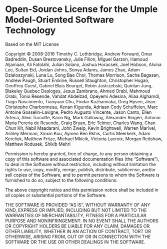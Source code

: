 Open-Source License for the Umple Model-Oriented Software Technology
====================================================================

Based on the MIT License

Copyright © 2008-2016 Timothy C. Lethbridge, Andrew Forward, Omar Badreddin, 
Dusan Brestovansky, Julie Filion, Miguel Garzon, Hamoud Aljamaan, Ali Fatolahi, 
Julian Solano, Joshua Horacsek, Joel Hobson, Alvina Lee, Sultan Eid, Jordan Johns, 
Sonya Adams, James Zhao, Adam Dzialoszynski, Luna Lu, Song Bae Choi, Thomas Morrison, 
Sacha Bagasan, Andrew Paugh, Stuart Erskine, Russell Staughton, Christopher Hogan, 
Geoffrey Guest, Gabriel Blais Bourget, Robin Jastrzebski, Quinlan Jung,
Blakeley Quebec Desloges, Jesus Zambrano, Ahmed Orabi, Mahmoud Orabi, Tonio Resende, 
Vahdat Abdelzad, Opeyemi Adesina, Aliaa Alghamdi, Tiago Nascimento, Tianyuan Chu, 
Fiodar Kazhamiaka, Greg Hysen, Jean-Christophe Charbonneau, Kenan Kigunda,
Adriaan Cody Schuffelen, Marc Antoine Gosselin-Lavigne, Pedro Augusto Vincente,
Jason Canto, Ellen Arteca, Alexi Turcotte, Karin Ng, Mark Galloway,
Alexander Ringeri, Antonio Maria Pereria de Resende, Craig Bryan, Eric Telmer, 
Charles Wang, Chan Chun Kit, Nabil Maadarani, John Zweip, Kevin Brightwell,
Warren Marivel, Ashley Merman, Xinxin Kou, Aymen Ben Rkhis, Curtis Meerkerk, Adam Kereliuk,
Matthew Fritze, Michael Mkicik, Victoria Lacroix, Morgan Redshaw, Matthew Rodusek,
Shikib Mehri

Permission is hereby granted, free of charge, to any person
obtaining a copy of this software and associated documentation
files (the “Software”), to deal in the Software without
restriction, including without limitation the rights to use,
copy, modify, merge, publish, distribute, sublicense, and/or sell
copies of the Software, and to permit persons to whom the
Software is furnished to do so, subject to the following
conditions:

The above copyright notice and this permission notice shall be
included in all copies or substantial portions of the Software.

THE SOFTWARE IS PROVIDED “AS IS”, WITHOUT WARRANTY OF ANY KIND,
EXPRESS OR IMPLIED, INCLUDING BUT NOT LIMITED TO THE WARRANTIES
OF MERCHANTABILITY, FITNESS FOR A PARTICULAR PURPOSE AND
NONINFRINGEMENT. IN NO EVENT SHALL THE AUTHORS OR COPYRIGHT
HOLDERS BE LIABLE FOR ANY CLAIM, DAMAGES OR OTHER LIABILITY,
WHETHER IN AN ACTION OF CONTRACT, TORT OR OTHERWISE, ARISING
FROM, OUT OF OR IN CONNECTION WITH THE SOFTWARE OR THE USE OR
OTHER DEALINGS IN THE SOFTWARE.
